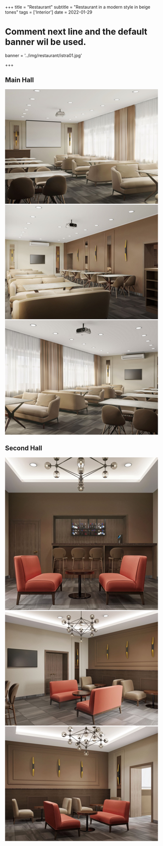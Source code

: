 +++
title = "Restaurant"
subtitle = "Restaurant in a modern style in beige tones"
tags = ['Interior']
date = 2022-01-29

# Comment next line and the default banner wil be used.
banner = '../img/restaurant/istra01.jpg'

+++

## Main Hall

![](/img/restaurant/istra01.jpg)
![](/img/restaurant/istra02.jpg)
![](/img/restaurant/istra03.jpg)

## Second Hall

![](/img/restaurant/istra04.jpg)
![](/img/restaurant/istra05.jpg)
![](/img/restaurant/istra06.jpg)
